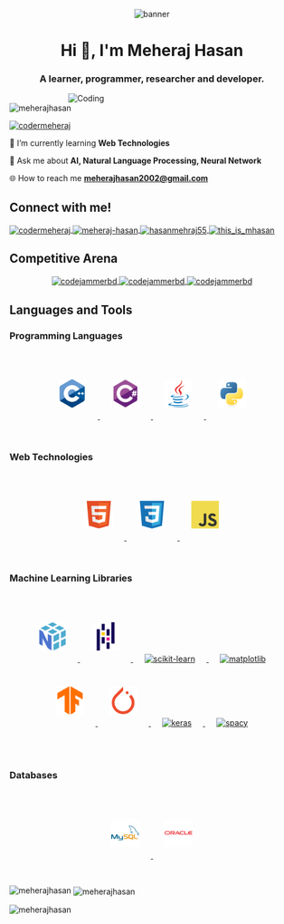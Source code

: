 <p align="center">
  <img src="https://geeky01adarsh.netlify.app/assets/profile1-d123abc2.gif" alt="banner" width="25%" />
</p>

</p>
<h1 align="center">Hi 👋, I'm Meheraj Hasan</h1>
<h3 align="center">A learner, programmer, researcher and developer.</h3>
<img align="right" alt="Coding" width="400" src="https://cdn.dribbble.com/users/1162077/screenshots/3848914/programmer.gif">

<p align="left"> <img src="https://komarev.com/ghpvc/?username=meherajhasan&label=Profile%20views&color=0e75b6&style=flat" alt="meherajhasan" /> </p>

<p align="left"> <a href="https://twitter.com/codermeheraj" target="blank"><img src="https://img.shields.io/twitter/follow/codermeheraj?logo=twitter&style=for-the-badge" alt="codermeheraj" /></a> </p>

🎯 I’m currently learning **Web Technologies**

💬 Ask me about **AI, Natural Language Processing, Neural Network**

🌐 How to reach me **meherajhasan2002@gmail.com**

<h2 align="left">Connect with me!</h2>
<p align="left">
  <a href="https://twitter.com/codermeheraj" target="blank">
    <img align="center" src="https://user-images.githubusercontent.com/74038190/235294011-b8074c31-9097-4a65-a594-4151b58743a8.gif" alt="codermeheraj" height="50" width="50" />
  </a>
  <a href="https://linkedin.com/in/meheraj-hasan" target="blank">
    <img align="center" src="https://user-images.githubusercontent.com/74038190/235294012-0a55e343-37ad-4b0f-924f-c8431d9d2483.gif" alt="meheraj-hasan" height="50" width="50" />
  </a>
  <a href="https://fb.com/hasanmehraj55" target="blank">
    <img align="center" src="https://user-images.githubusercontent.com/74038190/235294010-ec412ef5-e3da-4efa-b1d4-0ab4d4638755.gif" alt="hasanmehraj55" height="50" width="50" />
  </a>
  <a href="https://instagram.com/this_is_mhasan" target="blank">
    <img align="center" src="https://user-images.githubusercontent.com/74038190/235294013-a33e5c43-a01c-43f6-b44d-a406d8b4ab75.gif" alt="this_is_mhasan" height="50" width="50" />
  </a>
  </p>
  
<h2 align="left">Competitive Arena</h2>
  <p align="center">
  <a href="https://www.codechef.com/users/codejammerbd" target="blank">
    <img align="center" src="https://cdn.jsdelivr.net/npm/simple-icons@3.1.0/icons/codechef.svg" alt="codejammerbd" height="50" width="50" />
  </a>
  <a href="https://codeforces.com/profile/codejammerbd" target="blank">
    <img align="center" src="https://raw.githubusercontent.com/rahuldkjain/github-profile-readme-generator/master/src/images/icons/Social/codeforces.svg" alt="codejammerbd" height="50" width="50" />
  </a>
  <a href="https://www.leetcode.com/codejammerbd" target="blank">
    <img align="center" src="https://raw.githubusercontent.com/rahuldkjain/github-profile-readme-generator/master/src/images/icons/Social/leet-code.svg" alt="codejammerbd" height="50" width="50" />
  </a>
</p>


<h2 align="left">Languages and Tools</h2>
  
  <h3>Programming Languages</h3><br>
  <p align="center">
  <a href="https://www.w3schools.com/cpp/" target="_blank" rel="noreferrer">
    <img src="https://raw.githubusercontent.com/devicons/devicon/master/icons/cplusplus/cplusplus-original.svg" alt="cplusplus" width="50" height="50" style="margin: 20px;"/>
  </a>
  <a href="https://www.w3schools.com/cs/" target="_blank" rel="noreferrer">
    <img src="https://raw.githubusercontent.com/devicons/devicon/master/icons/csharp/csharp-original.svg" alt="csharp" width="50" height="50" style="margin: 20px;"/>
  </a>
  <a href="https://www.java.com" target="_blank" rel="noreferrer">
    <img src="https://raw.githubusercontent.com/devicons/devicon/master/icons/java/java-original.svg" alt="java" width="50" height="50" style="margin: 20px;"/>
  </a>
  <a href="https://www.python.org" target="_blank" rel="noreferrer">
    <img src="https://raw.githubusercontent.com/devicons/devicon/master/icons/python/python-original.svg" alt="python" width="50" height="50" style="margin: 20px;"/>
  </a>
  </p>

  <br><h3>Web Technologies</h3><br>
    <p align="center">
  <a href="https://developer.mozilla.org/en-US/docs/Web/HTML" target="_blank" rel="noreferrer">
    <img src="https://raw.githubusercontent.com/devicons/devicon/master/icons/html5/html5-original.svg" alt="html5" width="50" height="50" style="margin: 20px;"/>
  </a>
  <a href="https://developer.mozilla.org/en-US/docs/Web/CSS" target="_blank" rel="noreferrer">
    <img src="https://raw.githubusercontent.com/devicons/devicon/master/icons/css3/css3-original.svg" alt="css3" width="50" height="50" style="margin: 20px;"/>
  </a>
  <a href="https://developer.mozilla.org/en-US/docs/Web/JavaScript" target="_blank" rel="noreferrer">
    <img src="https://raw.githubusercontent.com/devicons/devicon/master/icons/javascript/javascript-original.svg" alt="javascript" width="50" height="50" style="margin: 20px;"/>
  </a>
    </p>

  <br><h3>Machine Learning Libraries</h3><br>
    <p align="center">
  <a href="https://numpy.org/" target="_blank" rel="noreferrer">
    <img src="https://raw.githubusercontent.com/devicons/devicon/master/icons/numpy/numpy-original.svg" alt="numpy" width="50" height="50" style="margin: 20px;"/>
  </a>
  <a href="https://pandas.pydata.org/" target="_blank" rel="noreferrer">
    <img src="https://raw.githubusercontent.com/devicons/devicon/master/icons/pandas/pandas-original.svg" alt="pandas" width="50" height="50" style="margin: 20px;"/>
  </a>
  <a href="https://scikit-learn.org/" target="_blank" rel="noreferrer">
    <img src="https://upload.wikimedia.org/wikipedia/commons/0/05/Scikit_learn_logo_small.svg" alt="scikit-learn" width="50" height="50" style="margin: 20px;"/>
  </a>
  <a href="https://matplotlib.org/" target="_blank" rel="noreferrer">
    <img src="https://upload.wikimedia.org/wikipedia/commons/8/84/Matplotlib_icon.svg" alt="matplotlib" width="50" height="50" style="margin: 20px;"/>
  </a>
  <a href="https://www.tensorflow.org/" target="_blank" rel="noreferrer">
    <img src="https://raw.githubusercontent.com/devicons/devicon/master/icons/tensorflow/tensorflow-original.svg" alt="tensorflow" width="50" height="50" style="margin: 20px;"/>
  </a>
  <a href="https://pytorch.org/" target="_blank" rel="noreferrer">
    <img src="https://raw.githubusercontent.com/devicons/devicon/master/icons/pytorch/pytorch-original.svg" alt="pytorch" width="50" height="50" style="margin: 20px;"/>
  </a>
  <a href="https://keras.io/" target="_blank" rel="noreferrer">
    <img src="https://upload.wikimedia.org/wikipedia/commons/a/ae/Keras_logo.svg" alt="keras" width="50" height="50" style="margin: 20px;"/>
  </a>
  <a href="https://spacy.io/" target="_blank" rel="noreferrer">
    <img src="https://upload.wikimedia.org/wikipedia/commons/8/88/SpaCy_logo.svg" alt="spacy" width="50" height="50" style="margin: 20px;"/>
  </a>
    </p>
    
  <br><h3>Databases</h3><br>
      <p align="center">
  <a href="https://www.mysql.com/" target="_blank" rel="noreferrer">
    <img src="https://raw.githubusercontent.com/devicons/devicon/master/icons/mysql/mysql-original-wordmark.svg" alt="mysql" width="50" height="50" style="margin: 20px;"/>
  </a>
  <a href="https://www.oracle.com/" target="_blank" rel="noreferrer">
    <img src="https://raw.githubusercontent.com/devicons/devicon/master/icons/oracle/oracle-original.svg" alt="oracle" width="50" height="50" style="margin: 20px;"/>
  </a>
</p>
<br>



<p><img align="left" src="https://github-readme-stats.vercel.app/api/top-langs?username=meherajhasan&show_icons=true&locale=en&layout=compact" alt="meherajhasan" /></p>

<p>&nbsp;<img align="center" src="https://github-readme-stats.vercel.app/api?username=meherajhasan&show_icons=true&locale=en" alt="meherajhasan" /></p>

<p><img align="center" src="https://github-readme-streak-stats.herokuapp.com/?user=meherajhasan&" alt="meherajhasan" /></p>
